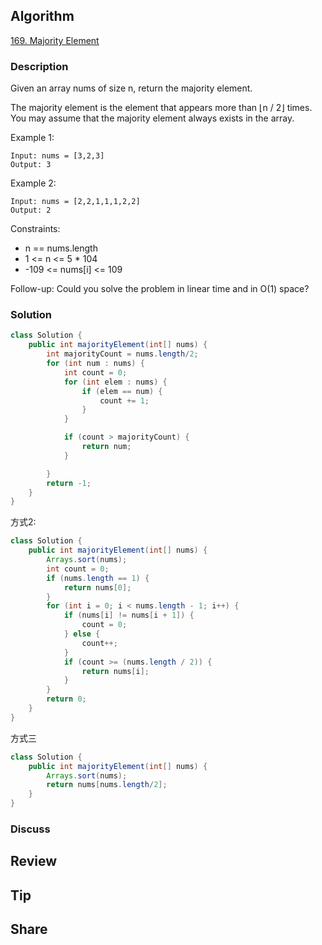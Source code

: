 ## Algorithm

[169. Majority Element](https://leetcode.com/problems/majority-element/)

### Description

Given an array nums of size n, return the majority element.

The majority element is the element that appears more than ⌊n / 2⌋ times. You may assume that the majority element always exists in the array.


Example 1:

```
Input: nums = [3,2,3]
Output: 3
```

Example 2:

```
Input: nums = [2,2,1,1,1,2,2]
Output: 2
```

Constraints:

- n == nums.length
- 1 <= n <= 5 * 104
- -109 <= nums[i] <= 109


Follow-up: Could you solve the problem in linear time and in O(1) space?

### Solution

```java
class Solution {
    public int majorityElement(int[] nums) {
        int majorityCount = nums.length/2;
        for (int num : nums) {
            int count = 0;
            for (int elem : nums) {
                if (elem == num) {
                    count += 1;
                }
            }

            if (count > majorityCount) {
                return num;
            }

        }
        return -1;  
    }
}
```

方式2:

```Java
class Solution {
    public int majorityElement(int[] nums) {
        Arrays.sort(nums);
        int count = 0;
        if (nums.length == 1) {
            return nums[0];
        }
        for (int i = 0; i < nums.length - 1; i++) {
            if (nums[i] != nums[i + 1]) {
                count = 0;
            } else {
                count++;
            }
            if (count >= (nums.length / 2)) {
                return nums[i];
            }
        }
        return 0;
    }
}
```

方式三
```Java
class Solution {
    public int majorityElement(int[] nums) {
        Arrays.sort(nums);
        return nums[nums.length/2];
    }
}
```

### Discuss

## Review


## Tip


## Share
